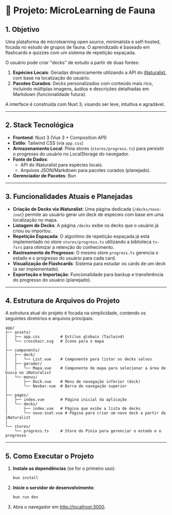 # 🎯 Projeto: MicroLearning de Fauna

## 1. Objetivo

Uma plataforma de microlearning open source, minimalista e self-hosted, focada no estudo de grupos de fauna. O aprendizado é baseado em flashcards e quizzes com um sistema de repetição espaçada.

O usuário pode criar "decks" de estudo a partir de duas fontes:
1.  **Espécies Locais**: Geradas dinamicamente utilizando a API do [iNaturalist](https://www.inaturalist.org), com base na localização do usuário.
2.  **Pacotes Curados**: Decks personalizados com conteúdo mais rico, incluindo múltiplas imagens, áudios e descrições detalhadas em Markdown (funcionalidade futura).

A interface é construída com Nuxt 3, visando ser leve, intuitiva e agradável.

---

## 2. Stack Tecnológica

*   **Frontend**: Nuxt 3 (Vue 3 + Composition API)
*   **Estilo**: Tailwind CSS (via `app.css`)
*   **Armazenamento Local**: Pinia stores (`stores/progress.ts`) para persistir o progresso do usuário no LocalStorage do navegador.
*   **Fonte de Dados**:
    *   API do iNaturalist para espécies locais.
    *   Arquivos JSON/Markdown para pacotes curados (planejado).
*   **Gerenciador de Pacotes**: Bun

---

## 3. Funcionalidades Atuais e Planejadas

*   **Criação de Decks via iNaturalist**: Uma página dedicada (`/decks/novo-inat`) permite ao usuário gerar um deck de espécies com base em uma localização no mapa.
*   **Listagem de Decks**: A página `/decks` exibe os decks que o usuário já criou ou importou.
*   **Repetição Espaçada**: O algoritmo de repetição espaçada já está implementado no store `stores/progress.ts` utilizando a biblioteca `ts-fsrs` para otimizar a retenção do conhecimento.
*   **Rastreamento de Progresso**: O mesmo store `progress.ts` gerencia o estado e o progresso do usuário para cada card.
*   **Visualização de Flashcards**: Sistema para estudar os cards de um deck (a ser implementado).
*   **Exportação e Importação**: Funcionalidade para backup e transferência do progresso do usuário (planejado).

---

## 4. Estrutura de Arquivos do Projeto

A estrutura atual do projeto é focada na simplicidade, contendo os seguintes diretórios e arquivos principais:

```
app/
├── assets/
│   ├── app.css         # Estilos globais (Tailwind)
│   └── crosshair.svg   # Ícone para o mapa
│
├── components/
│   ├── deck/
│   │   └── List.vue    # Componente para listar os decks salvos
│   ├── gerador/
│   │   └── Mapa.vue    # Componente de mapa para selecionar a área de busca no iNaturalist
│   └── menus/
│       ├── Dock.vue    # Menu de navegação inferior (dock)
│       └── Navbar.vue  # Barra de navegação superior
│
├── pages/
│   ├── index.vue       # Página inicial da aplicação
│   └── decks/
│       ├── index.vue   # Página que exibe a lista de decks
│       └── novo-inat.vue # Página para criar um novo deck a partir do iNaturalist
│
└── stores/
    └── progress.ts     # Store do Pinia para gerenciar o estado e o progresso
```

---

## 5. Como Executar o Projeto

1.  **Instale as dependências** (se for o primeiro uso):
    ```bash
    bun install
    ```

2.  **Inicie o servidor de desenvolvimento**:
    ```bash
    bun run dev
    ```

3.  Abra o navegador em [http://localhost:3000](http://localhost:3000).
